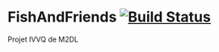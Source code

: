 # FishAndFriends [![Build Status](https://travis-ci.org/FishAndFriends/FishAndFriends.svg?branch=master)](https://travis-ci.org/FishAndFriends/FishAndFriends)
Projet IVVQ de M2DL
